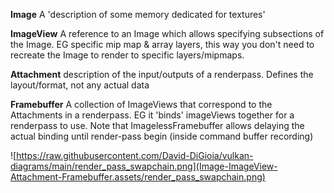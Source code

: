 **Image**
A 'description of some memory dedicated for textures'

**ImageView**
A reference to an Image which allows specifying subsections of the Image. EG specific mip map & array layers, this way you don't need to recreate the Image to render to specific layers/mipmaps. 

**Attachment**
description of the input/outputs of a renderpass. Defines the layout/format, not any actual data 

**Framebuffer**
A collection of ImageViews that correspond to the Attachments in a renderpass. EG it 'binds' imageViews together for a renderpass to use. Note that ImagelessFramebuffer allows delaying the actual binding until render-pass begin (inside command buffer recording)

![https://raw.githubusercontent.com/David-DiGioia/vulkan-diagrams/main/render_pass_swapchain.png](Image-ImageView-Attachment-Framebuffer.assets/render_pass_swapchain.png)


